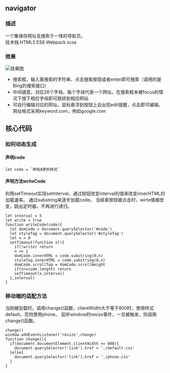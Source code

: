 ## navigator
### 描述
一个集保存网址及搜索于一体的导航页。<br>
技术栈:HTML5 ES6 Webpack scss

### 效果
![效果图](https://github.com/Youngto25/make-a-doraemon/raw/master/src/images/yilan.jpg)
- 搜索框，输入需搜索的字符串，点击搜索按钮或者enter即可搜索（调用的是Bing的搜索接口）
- 中间键盘，对应26个字母。每个字母代表一个网址。在搜索框未被focus的情况下按下相应字母即可跳转到相应网站
- 可自行编辑对应的网址。鼠标悬浮到按钮上会出现edit提醒，点击即可编辑。网址格式采用keyword.com，例如google.com

## 核心代码

### 如何动态生成
#### 声明code
```
let code = `哆啦A梦的样式`
```
#### 声明方法writeCode
利用setTimeout实现setInterval，通过按钮改变interval的值来改变innerHTML的加载速率。
通过substring来逐步加载code。
当结束按钮被点击时，wirte值被改变，跳出定时器，不再进行递归。
```
let interval = 5
let write = true
function writeCode(code){
  let domCode = document.querySelector('#code')
  let styleTag = document.querySelector('#styleTag')
  let n = 0
  setTimeout(function x(){
    if(!write) return
    n += 1
    domCode.innerHTML = code.substring(0,n)
    styleTag.innerHTML = code.substring(0,n)
    domCode.scrollTop = domCode.scrollHeight
    if(n>=code.length) return
    setTimeout(x,interval)
  },interval)
}
```

### 移动端的适配方法
当刚被加载时，调用change()函数，clientWidht大于等于800时，使用样式default，否则使用phone。
监听window的resize事件，一旦被触发，则调用change()函数。
```
change()
window.addEventListener('resize',change)
function change(){
  if(document.documentElement.clientWidth >= 800){
    document.querySelector('link').href = './default.css'
  }else{
    document.querySelector('link').href = './phone.css'
  }
}
```
